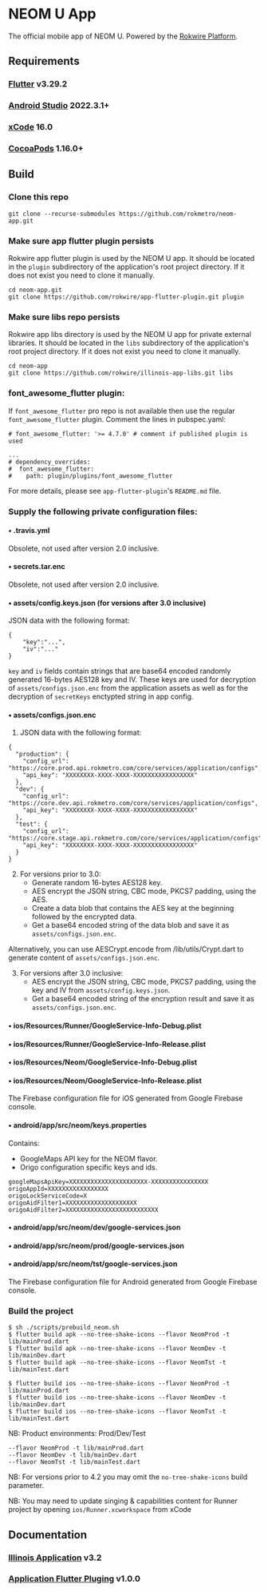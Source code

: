 # NEOM U App
The official mobile app of NEOM U. Powered by the [Rokwire Platform](https://rokwire.org/).

## Requirements

### [Flutter](https://flutter.dev/docs/get-started/install) v3.29.2

### [Android Studio](https://developer.android.com/studio) 2022.3.1+

### [xCode](https://apps.apple.com/us/app/xcode/id497799835) 16.0

### [CocoaPods](https://guides.cocoapods.org/using/getting-started.html) 1.16.0+


## Build

### Clone this repo
```
git clone --recurse-submodules https://github.com/rokmetro/neom-app.git
```

### Make sure app flutter plugin persists
Rokwire app flutter plugin is used by the NEOM U app. It should be located in the `plugin` subdirectory of the application's root project directory. If it does not exist you need to clone it manually.
```
cd neom-app.git
git clone https://github.com/rokwire/app-flutter-plugin.git plugin
```

### Make sure libs repo persists
Rokwire app libs directory is used by the NEOM U app for private external libraries. It should be located in the `libs` subdirectory of the application's root project directory. If it does not exist you need to clone it manually.
```
cd neom-app
git clone https://github.com/rokwire/illinois-app-libs.git libs
```

### font_awesome_flutter plugin:
If `font_awesome_flutter` pro repo is not available then use the regular `font_awesome_flutter` plugin. Comment the lines in pubspec.yaml:
```
# font_awesome_flutter: '>= 4.7.0' # comment if published plugin is used

...
# dependency_overrides:
#  font_awesome_flutter:
#    path: plugin/plugins/font_awesome_flutter
```

For more details, please see `app-flutter-plugin`'s `README.md` file.

### Supply the following private configuration files:

#### • .travis.yml
Obsolete, not used after version 2.0 inclusive.

#### • secrets.tar.enc
Obsolete, not used after version 2.0 inclusive.

#### • assets/config.keys.json (for versions after 3.0 inclusive)
JSON data with the following format:
```
{
	"key":"...",
	"iv":"..."
}
```
`key` and `iv` fields contain strings that are base64 encoded randomly generated 16-bytes AES128 key and IV. These keys are used for decryption of `assets/configs.json.enc` from the application assets as well as for the decryption of `secretKeys` enctypted string in app config.

#### • assets/configs.json.enc
1. JSON data with the following format:
```
{
  "production": {
    "config_url": "https://core.prod.api.rokmetro.com/core/services/application/configs",
    "api_key": "XXXXXXXX-XXXX-XXXX-XXXXXXXXXXXXXXXXX"
  },
  "dev": {
    "config_url": "https://core.dev.api.rokmetro.com/core/services/application/configs",
    "api_key": "XXXXXXXX-XXXX-XXXX-XXXXXXXXXXXXXXXXX"
  },
  "test": {
    "config_url": "https://core.stage.api.rokmetro.com/core/services/application/configs",
    "api_key": "XXXXXXXX-XXXX-XXXX-XXXXXXXXXXXXXXXXX"
  }
}
```
2. For versions prior to 3.0:
   - Generate random 16-bytes AES128 key.
   - AES encrypt the JSON string, CBC mode, PKCS7 padding, using the AES.
   - Create a data blob that contains the AES key at the beginning followed by the encrypted data.
   - Get a base64 encoded string of the data blob and save it as `assets/configs.json.enc`.

Alternatively, you can use AESCrypt.encode from /lib/utils/Crypt.dart to generate content of `assets/configs.json.enc`.

3. For versions after 3.0 inclusive:
   - AES encrypt the JSON string, CBC mode, PKCS7 padding, using the key and IV from `assets/config.keys.json`.
   - Get a base64 encoded string of the encryption result and save it as `assets/configs.json.enc`.

#### • ios/Resources/Runner/GoogleService-Info-Debug.plist
#### • ios/Resources/Runner/GoogleService-Info-Release.plist
#### • ios/Resources/Neom/GoogleService-Info-Debug.plist
#### • ios/Resources/Neom/GoogleService-Info-Release.plist

The Firebase configuration file for iOS generated from Google Firebase console.

#### • android/app/src/neom/keys.properties
Contains:
- GoogleMaps API key for the NEOM flavor.
- Origo configuration specific keys and ids.
```
googleMapsApiKey=XXXXXXXXXXXXXXXXXXXXXX-XXXXXXXXXXXXXXXX
origoAppId=XXXXXXXXXXXXXXXXX
origoLockServiceCode=X
origoAidFilter1=XXXXXXXXXXXXXXXXXXXX
origoAidFilter2=XXXXXXXXXXXXXXXXXXXXXXXXXX
```

#### • android/app/src/neom/dev/google-services.json
#### • android/app/src/neom/prod/google-services.json
#### • android/app/src/neom/tst/google-services.json
The Firebase configuration file for Android generated from Google Firebase console.

### Build the project

```
$ sh ./scripts/prebuild_neom.sh
$ flutter build apk --no-tree-shake-icons --flavor NeomProd -t lib/mainProd.dart
$ flutter build apk --no-tree-shake-icons --flavor NeomDev -t lib/mainDev.dart
$ flutter build apk --no-tree-shake-icons --flavor NeomTst -t lib/mainTest.dart

$ flutter build ios --no-tree-shake-icons --flavor NeomProd -t lib/mainProd.dart
$ flutter build ios --no-tree-shake-icons --flavor NeomDev -t lib/mainDev.dart
$ flutter build ios --no-tree-shake-icons --flavor NeomTst -t lib/mainTest.dart
```
NB: Product environments: Prod/Dev/Test
```
--flavor NeomProd -t lib/mainProd.dart
--flavor NeomDev -t lib/mainDev.dart
--flavor NeomTst -t lib/mainTest.dart
```

NB: For versions prior to 4.2 you may omit the `no-tree-shake-icons` build parameter.

NB: You may need to update singing & capabilities content for Runner project by opening `ios/Runner.xcworkspace` from xCode

## Documentation

### [Illinois Application](https://github.com/rokwire/illinois-app/wiki) v3.2

### [Application Flutter Pluging](https://github.com/rokwire/app-flutter-plugin/wiki) v1.0.0
